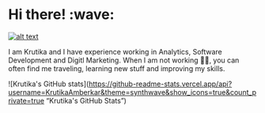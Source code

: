 <h1> Hi there! :wave: </h1>

<a href="https://www.linkedin.com/in/krutika-amberkar/">![alt text](https://img.shields.io/badge/-LinkedIn-0e76a8?style=plastic&logo=linkedIn)</a>

I am Krutika and I have experience working in Analytics, Software Development and Digitl Marketing.
When I am not working :woman_technologist:, you can often find me traveling, learning new stuff and improving my skills.

![Krutika's GitHub stats](https://github-readme-stats.vercel.app/api?username=KrutikaAmberkar&theme=synthwave&show_icons=true&count_private=true “Krutika's GitHub Stats”)


